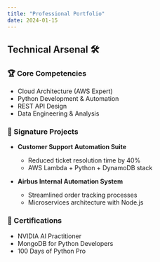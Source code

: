 ```yaml
---
title: "Professional Portfolio"
date: 2024-01-15
---
```


## Technical Arsenal 🛠️


### 🏆 Core Competencies
- Cloud Architecture (AWS Expert)
- Python Development & Automation
- REST API Design
- Data Engineering & Analysis

### 🚀 Signature Projects
- **Customer Support Automation Suite**
  - Reduced ticket resolution time by 40%
  - AWS Lambda + Python + DynamoDB stack
  
- **Airbus Internal Automation System**
  - Streamlined order tracking processes
  - Microservices architecture with Node.js

### 📜 Certifications
- NVIDIA AI Practitioner
- MongoDB for Python Developers
- 100 Days of Python Pro

